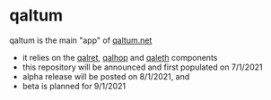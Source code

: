 # qaltum

qaltum is the main "app" of [qaltum.net](https://github.com/qaltum/qaltum.net)

- it relies on the [qalret](https://github.com/qaltum/qalret), [qalhop](https://github.com/qaltum/qalhop) and [qaleth](https://github.com/qaltum/qaleth) components
- this repository will be announced and first populated on 7/1/2021
- alpha release will be posted on 8/1/2021, and
- beta is planned for 9/1/2021
